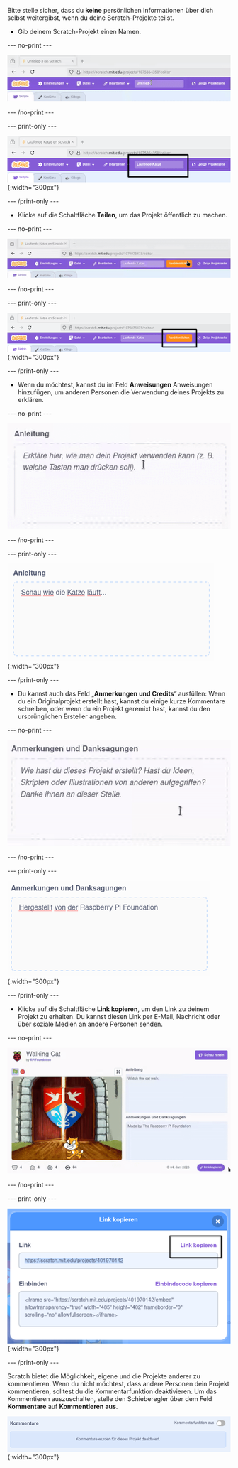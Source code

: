 Bitte stelle sicher, dass du **keine** persönlichen Informationen über dich selbst weitergibst, wenn du deine Scratch-Projekte teilst.

- Gib deinem Scratch-Projekt einen Namen.

--- no-print ---

![Ändere "Ohne Titel" in "Walking Cat", um das Projekt im Feld links neben der orangefarbenen Schaltfläche „Teilen“ oben auf dem Bildschirm zu benennen.](images/name_file.gif)

--- /no-print ---

--- print-only ---

![Das Projektnamenfeld mit dem hervorgehobenen neuen Namen „Walking Cat“ links neben der orangefarbenen Schaltfläche „Teilen“ oben auf dem Bildschirm.](images/name_file.png){:width="300px"}

--- /print-only ---

- Klicke auf die Schaltfläche **Teilen**, um das Projekt öffentlich zu machen.

--- no-print ---

![Klicke auf die orangefarbene Schaltfläche „Teilen“ oben auf dem Bildschirm. Dann erscheint die Meldung "Dein Projekt ist jetzt freigegeben."](images/share.gif)

--- /no-print ---

--- print-only ---

![Die orangefarbene Schaltfläche „Teilen“ oben auf dem Bildschirm ist hervorgehoben.](images/share.png){:width="300px"}

--- /print-only ---

- Wenn du möchtest, kannst du im Feld **Anweisungen** Anweisungen hinzufügen, um anderen Personen die Verwendung deines Projekts zu erklären.

--- no-print ---

![Gib "Watch the cat walk" in das Feld „Anweisungen“ ein.](images/add_instructions.gif)

--- /no-print ---

--- print-only ---

![Im Feld „Anweisungen“ wird die eingegebene Zeichenfolge "Watch the cat walk" angezeigt.](images/add_instructions.png){:width="300px"}

--- /print-only ---

- Du kannst auch das Feld „**Anmerkungen und Credits**“ ausfüllen: Wenn du ein Originalprojekt erstellt hast, kannst du einige kurze Kommentare schreiben, oder wenn du ein Projekt geremixt hast, kannst du den ursprünglichen Ersteller angeben.

--- no-print ---

![Gib "Erstellt von der Raspberry Pi Foundation" in das Feld „Hinweise und Credits“ ein.](images/notes_and_credits.gif)

--- /no-print ---

--- print-only ---

![Das Feld „Anmerkungen und Credits“ zeigt die Eingabe „ "Hergestellt von der Raspberry Pi Foundation" “ an.](images/notes_and_credits.png){:width="300px"}

--- /print-only ---

- Klicke auf die Schaltfläche **Link kopieren**, um den Link zu deinem Projekt zu erhalten. Du kannst diesen Link per E-Mail, Nachricht oder über soziale Medien an andere Personen senden.

--- no-print ---

![Klicke auf „Link kopieren“, wodurch ein Dialogfeld „Link kopieren“ geöffnet wird. Markiere dann im Dialogfeld die URL unter „Link“ und wähle „Link kopieren“ aus.](images/copy_link.gif)

--- /no-print ---

--- print-only ---

![Die Schaltfläche „Link kopieren“ ist im Dialogfeld „Link kopieren“ hervorgehoben.](images/copy_link.png){:width="300px"}

--- /print-only ---

Scratch bietet die Möglichkeit, eigene und die Projekte anderer zu kommentieren. Wenn du nicht möchtest, dass andere Personen dein Projekt kommentieren, solltest du die Kommentarfunktion deaktivieren. Um das Kommentieren auszuschalten, stelle den Schieberegler über dem Feld **Kommentare** auf **Kommentieren aus**.

![Der Schieberegler über dem Feld „Kommentare“ befindet sich in der Position „Kommentieren aus“. Es wird die folgende Meldung angezeigt: "Leider wurde die Kommentarfunktion für dieses Projekt deaktiviert."](images/comments-off.png){:width="300px"}
